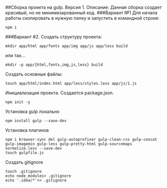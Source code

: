 ##Сборка проекта на gulp. Версия 1. 
Описание:
Данная сборка создает красивый, но не минимизарованный код.
###Вариант №1
Для начала работы скопировать в нужную папку и запустить в 
командной строке:  
    
    npm i
###Вариант #2.
Создать структуру проекта:

    mkdir app/html app/fonts app/img app/js app/less build
или так...

    mkdir -p app/{html,fonts,img,js,less} build
Создать основные файлы:
    
    touch app/html/index.html app/less/styles.less app/js/1.js 
Инициализация проекта. Создается package.json.
    
    npm init -y
Установка gulp локально

    npm install gulp --save-dev
Установка плагинов

    npm i browser-sync del gulp-autoprefixer gulp-clean-css gulp-concat gulp-imagemin gulp-less gulp-pretty-html gulp-sourcemaps normalize.less --save-dev
    touch gulpfile.js 
Создать gitignore 

    touch .gitignore
    echo node_modules> .gitignore
    echo '.idea/*'>> .gitignore
